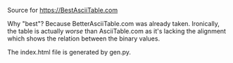 Source for https://BestAsciiTable.com

Why "best"? Because BetterAsciiTable.com was already taken. Ironically, the
table is actually *worse* than AsciiTable.com as it's lacking the alignment
which shows the relation between the binary values.

The index.html file is generated by gen.py.
